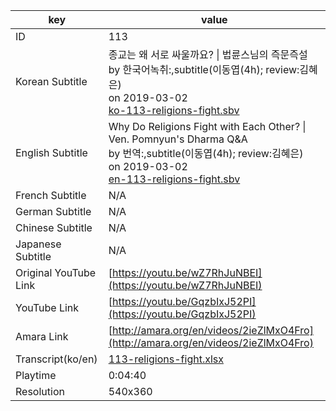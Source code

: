 |  key  |  value  |
|-------|---------|
| ID            | 113 |
| Korean Subtitle | 종교는 왜 서로 싸울까요? \| 법륜스님의 즉문즉설<br>by 한국어녹취:,subtitle(이동엽(4h); review:김혜은)<br>on 2019-03-02<br>[ko-113-religions-fight.sbv](https://github.com/jungtosociety/dharma-qna/raw/master/sub/113/ko-113-religions-fight.sbv)<br>|
| English Subtitle | Why Do Religions Fight with Each Other? \| Ven. Pomnyun's Dharma Q&A<br>by 번역:,subtitle(이동엽(4h); review:김혜은)<br>on 2019-03-02<br>[en-113-religions-fight.sbv](https://github.com/jungtosociety/dharma-qna/raw/master/sub/113/en-113-religions-fight.sbv)<br>|
| French Subtitle | N/A |
| German Subtitle | N/A |
| Chinese Subtitle | N/A |
| Japanese Subtitle | N/A |
| Original YouTube Link  | [https://youtu.be/wZ7RhJuNBEI](https://youtu.be/wZ7RhJuNBEI) |
| YouTube Link  | [https://youtu.be/GqzbIxJ52PI](https://youtu.be/GqzbIxJ52PI) |
| Amara Link    | [http://amara.org/en/videos/2ieZlMxO4Fro](http://amara.org/en/videos/2ieZlMxO4Fro) |
| Transcript(ko/en) | [113-religions-fight.xlsx](https://github.com/jungtosociety/dharma-qna/raw/master/sub/113/113-religions-fight.xlsx) |
| Playtime | 0:04:40 |
| Resolution | 540x360|
